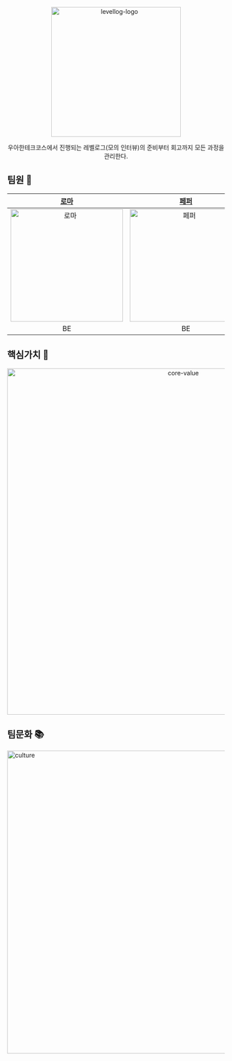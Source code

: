 <p align="center">
    <img width="300" alt="levellog-logo" src="https://user-images.githubusercontent.com/68512686/178102987-a35ca2e2-12b9-4247-9505-bfa6f4f464d6.png">
</p>
<div align="center">
	우아한테크코스에서 진행되는 레벨로그(모의 인터뷰)의 준비부터 회고까지 모든 과정을 관리한다.
</div>

## 팀원 🤝

| [로마](https://github.com/kbsat) | [페퍼](https://github.com/SuyeonChoi) | [알린](https://github.com/OzRagwort) | [릭](https://github.com/nailseong) | [이브](https://github.com/2yujeong) | [결](https://github.com/yunjin-kim) | [해리](https://github.com/jihyeok-um) |
|:----------:|:----------:|:----------:|:----------:|:----------:|:----------:|:----------:|
|[<img src="https://avatars.githubusercontent.com/u/52696169?v=4" alt="로마" width="260"/>](https://github.com/kbsat)|[<img src="https://avatars.githubusercontent.com/u/28749734?v=4" alt="페퍼" width="260"/>](https://github.com/SuyeonChoi)|[<img src="https://avatars.githubusercontent.com/u/32123302?v=4" alt="알린" width="260"/>](https://github.com/OzRagwort)|[<img src="https://avatars.githubusercontent.com/u/68512686?v=4" alt="릭" width="260"/>](https://github.com/nailseong)|[<img src="https://avatars.githubusercontent.com/u/76840965?v=4" alt="이브" width="260"/>](https://github.com/2yujeong)|[<img src="https://avatars.githubusercontent.com/u/79692272?v=4" alt="결" width="260"/>](https://github.com/yunjin-kim)|[<img src="https://avatars.githubusercontent.com/u/75592315?v=4" alt="해리" width="260"/>](https://github.com/jihyeok-um)|
|    BE    |    BE    |    BE    |    BE    |    BE    |    FE    |    FE    |

## 핵심가치 💎

<p align="center">
    <img width="800" alt="core-value" src="https://user-images.githubusercontent.com/76840965/187828194-52ea0a32-40d5-412a-8814-3017955c13bc.png">
</p>


## 팀문화 📚

<p>
    <img alt="culture" src="https://user-images.githubusercontent.com/76840965/187828413-4087b6c0-58a7-4b0c-b99c-8e7a7468d43e.png" width="700"/>
</p>
